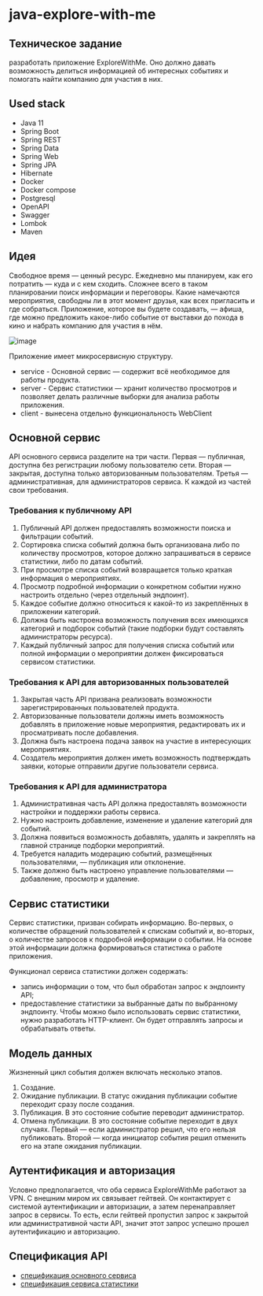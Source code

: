 # java-explore-with-me

## Техническое задание
разработать приложение ExploreWithMe. Оно должно давать возможность делиться информацией об интересных событиях и помогать найти компанию для участия в них.

## Used stack
- Java 11
- Spring Boot
- Spring REST
- Spring Data
- Spring Web
- Spring JPA
- Hibernate
- Docker
- Docker compose
- Postgresql
- OpenAPI
- Swagger
- Lombok
- Maven

## Идея
Свободное время — ценный ресурс. Ежедневно мы планируем, как его потратить — куда и с кем сходить. Сложнее всего в таком планировании поиск информации и переговоры. Какие намечаются мероприятия, свободны ли в этот момент друзья, как всех пригласить и где собраться. Приложение, которое вы будете создавать, — афиша, где можно предложить какое-либо событие от выставки до похода в кино и набрать компанию для участия в нём.

![image](https://github.com/aenaumov/java-explore-with-me/assets/100286296/ca26242a-9ec5-4391-9305-53d74d84b366)

Приложение имеет микросервисную структуру.
- service - Основной сервис — содержит всё необходимое для работы продукта.
- server - Сервис статистики — хранит количество просмотров и позволяет делать различные выборки для анализа работы приложения.
- client - вынесена отдельно функциональность WebClient

## Основной сервис
API основного сервиса разделите на три части. Первая — публичная, доступна без регистрации любому пользователю сети. Вторая — закрытая, доступна только авторизованным пользователям. Третья — административная, для администраторов сервиса. К каждой из частей свои требования. 
### Требования к публичному API
1. Публичный API должен предоставлять возможности поиска и фильтрации событий.
2. Сортировка списка событий должна быть организована либо по количеству просмотров, которое должно запрашиваться в сервисе статистики, либо по датам событий.
3. При просмотре списка событий возвращается только краткая информация о мероприятиях.
4. Просмотр подробной информации о конкретном событии нужно настроить отдельно (через отдельный эндпоинт).
5. Каждое событие должно относиться к какой-то из закреплённых в приложении категорий.
6. Должна быть настроена возможность получения всех имеющихся категорий и подборок событий (такие подборки будут составлять администраторы ресурса).
7. Каждый публичный запрос для получения списка событий или полной информации о мероприятии должен фиксироваться сервисом статистики.

### Требования к API для авторизованных пользователей
1. Закрытая часть API призвана реализовать возможности зарегистрированных пользователей продукта. 
2. Авторизованные пользователи должны иметь возможность добавлять в приложение новые мероприятия, редактировать их и просматривать после добавления.
3. Должна быть настроена подача заявок на участие в интересующих мероприятиях.
4. Создатель мероприятия должен иметь возможность подтверждать заявки, которые отправили другие пользователи сервиса.

### Требования к API для администратора
1. Административная часть API должна предоставлять возможности настройки и поддержки работы сервиса. 
2. Нужно настроить добавление, изменение и удаление категорий для событий.
3. Должна появиться возможность добавлять, удалять и закреплять на главной странице подборки мероприятий.
4. Требуется наладить модерацию событий, размещённых пользователями, — публикация или отклонение.
5. Также должно быть настроено управление пользователями — добавление, просмотр и удаление.

## Сервис статистики
Сервис статистики, призван собирать информацию. Во-первых, о количестве обращений пользователей к спискам событий и, во-вторых, о количестве запросов к подробной информации о событии. На основе этой информации должна формироваться статистика о работе приложения.

Функционал сервиса статистики должен содержать:
- запись информации о том, что был обработан запрос к эндпоинту API;
- предоставление статистики за выбранные даты по выбранному эндпоинту.
Чтобы можно было использовать сервис статистики, нужно разработать HTTP-клиент. Он будет отправлять запросы и обрабатывать ответы.

## Модель данных
Жизненный цикл события должен включать несколько этапов. 
1. Создание.
2. Ожидание публикации. В статус ожидания публикации событие переходит сразу после создания.
3. Публикация. В это состояние событие переводит администратор.
4. Отмена публикации. В это состояние событие переходит в двух случаях. Первый — если администратор решил, что его нельзя публиковать. Второй — когда инициатор события решил отменить его на этапе ожидания публикации.

## Аутентификация и авторизация
Условно предполагается, что оба сервиса ExploreWithMe работают за VPN. С внешним миром их связывает гейтвей. Он контактирует с системой аутентификации и авторизации, а затем перенаправляет запрос в сервисы. То есть, если гейтвей пропустил запрос к закрытой или административной части API, значит этот запрос успешно прошел аутентификацию и авторизацию.

## Спецификация API
- [спецификация основного сервиса](https://github.com/aenaumov/java-explore-with-me/blob/main/ewm-main-service-spec.json)
- [спецификация сервиса статистики](https://github.com/aenaumov/java-explore-with-me/blob/main/ewm-stats-service-spec.json)

